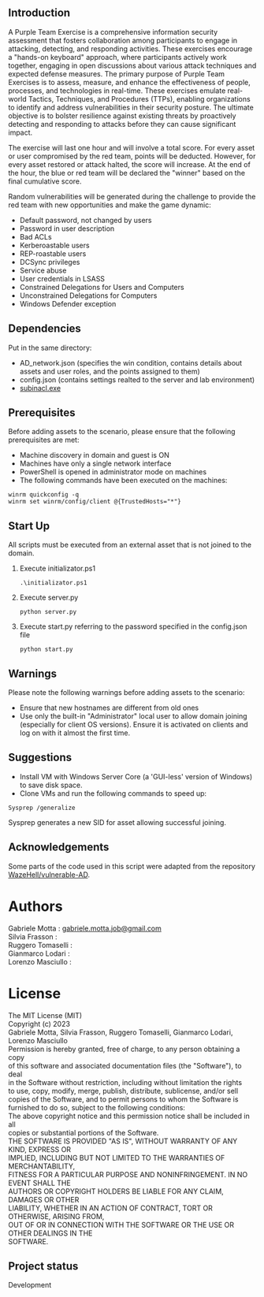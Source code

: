 ## Introduction
A Purple Team Exercise is a comprehensive information security assessment that fosters collaboration among participants to engage in attacking, detecting, and responding activities. These exercises encourage a "hands-on keyboard" approach, where participants actively work together, engaging in open discussions about various attack techniques and expected defense measures. The primary purpose of Purple Team Exercises is to assess, measure, and enhance the effectiveness of people, processes, and technologies in real-time. These exercises emulate real-world Tactics, Techniques, and Procedures (TTPs), enabling organizations to identify and address vulnerabilities in their security posture. The ultimate objective is to bolster resilience against existing threats by proactively detecting and responding to attacks before they can cause significant impact.

The exercise will last one hour and will involve a total score. For every asset or user compromised by the red team, points will be deducted. However, for every asset restored or attack halted, the score will increase. At the end of the hour, the blue or red team will be declared the "winner" based on the final cumulative score.

Random vulnerabilities will be generated during the challenge to provide the red team with new opportunities and make the game dynamic:

- Default password, not changed by users
- Password in user description
- Bad ACLs
- Kerberoastable users
- REP-roastable users
- DCSync privileges
- Service abuse
- User credentials in LSASS
- Constrained Delegations for Users and Computers
- Unconstrained Delegations for Computers
- Windows Defender exception

## Dependencies
Put in the same directory:

- AD_network.json (specifies the win condition, contains details about assets and user roles, and the points assigned to them)
- config.json (contains settings realted to the server and lab environment)
- [subinacl.exe](https://social.technet.microsoft.com/wiki/contents/articles/51625.subinacl-a-complete-solution-to-configure-security-permission.aspx)

## Prerequisites
Before adding assets to the scenario, please ensure that the following prerequisites are met:

- Machine discovery in domain and guest is ON
- Machines have only a single network interface
- PowerShell is opened in administrator mode on machines
- The following commands have been executed on the machines:

```
winrm quickconfig -q
winrm set winrm/config/client @{TrustedHosts="*"}
```

## Start Up
All scripts must be executed from an external asset that is not joined to the domain.
1) Execute initializator.ps1
   ```
   .\initializator.ps1
   ```
3) Execute server.py
   ```
   python server.py
   ```
5) Execute start.py referring to the password specified in the config.json file
   ```
   python start.py
   ```

## Warnings
Please note the following warnings before adding assets to the scenario:

- Ensure that new hostnames are different from old ones
- Use only the built-in "Administrator" local user to allow domain joining (especially for client OS versions). Ensure it is activated on clients and log on with it almost the first time.


## Suggestions
- Install VM with Windows Server Core (a 'GUI-less' version of Windows) to save disk space.
- Clone VMs and run the following commands to speed up:
```
Sysprep /generalize
```
Sysprep generates a new SID for asset allowing successful joining.

## Acknowledgements
Some parts of the code used in this script were adapted from the repository [WazeHell/vulnerable-AD](https://github.com/WazeHell/vulnerable-AD).

# Authors
Gabriele Motta : gabriele.motta.job@gmail.com  
Silvia Frasson :  
Ruggero Tomaselli :  
Gianmarco Lodari :  
Lorenzo Masciullo :

# License
The MIT License (MIT)  
Copyright (c) 2023  
Gabriele Motta, Silvia Frasson, Ruggero Tomaselli, Gianmarco Lodari, Lorenzo Masciullo  
Permission is hereby granted, free of charge, to any person obtaining a copy  
of this software and associated documentation files (the "Software"), to deal  
in the Software without restriction, including without limitation the rights  
to use, copy, modify, merge, publish, distribute, sublicense, and/or sell  
copies of the Software, and to permit persons to whom the Software is  
furnished to do so, subject to the following conditions:  
The above copyright notice and this permission notice shall be included in all  
copies or substantial portions of the Software.  
THE SOFTWARE IS PROVIDED "AS IS", WITHOUT WARRANTY OF ANY KIND, EXPRESS OR  
IMPLIED, INCLUDING BUT NOT LIMITED TO THE WARRANTIES OF MERCHANTABILITY,  
FITNESS FOR A PARTICULAR PURPOSE AND NONINFRINGEMENT. IN NO EVENT SHALL THE  
AUTHORS OR COPYRIGHT HOLDERS BE LIABLE FOR ANY CLAIM, DAMAGES OR OTHER  
LIABILITY, WHETHER IN AN ACTION OF CONTRACT, TORT OR OTHERWISE, ARISING FROM,  
OUT OF OR IN CONNECTION WITH THE SOFTWARE OR THE USE OR OTHER DEALINGS IN THE  
SOFTWARE.  

## Project status
Development
